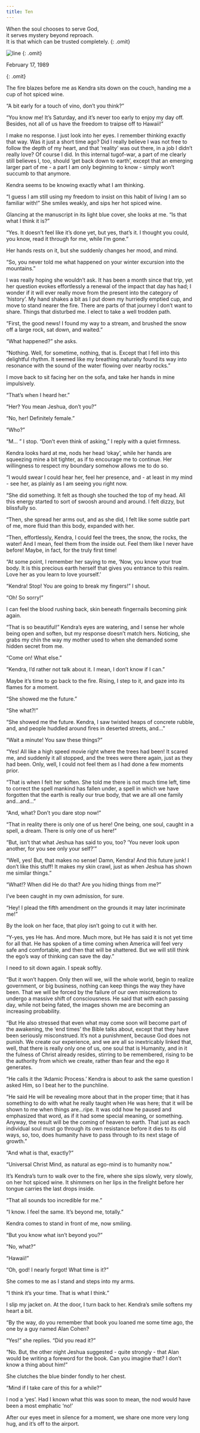 ```yaml
---
title: Ten
---
```


<div markdown="1" class="chHead">
When the soul chooses to serve God,<br/>
it serves mystery beyond reproach.<br/>
It is that which can be trusted completely.
{: .omit}

![line](/public/img/wom/line2.jpg)
{: .omit}
</div>

<p class="break date">
  February 17, 1989
</p>
{: .omit}

<span class="capital">T</span>he fire blazes before me as Kendra sits
down on the couch, handing me a cup of hot spiced wine.

“A bit early for a touch of vino, don’t you think?”

“You know me! It’s Saturday, and it’s never too early to enjoy my day
off. Besides, not all of us have the freedom to traipse off to Hawaii!”

I make no response. I just look into her eyes. I remember thinking
exactly that way. Was it just a short time ago? Did I really believe I
was not free to follow the depth of my heart, and that ‘reality’ was out
there, in a job I didn’t really love? Of course I did. In this internal
tugof-war, a part of me clearly still believes I, too, should ‘get back
down to earth’, except that an emerging larger part of me - a part I am
only beginning to know - simply won’t succumb to that anymore.

Kendra seems to be knowing exactly what I am thinking.

“I guess I am still using my freedom to insist on this habit of living I
am so familiar with!” She smiles weakly, and sips her hot spiced wine.

Glancing at the manuscript in its light blue cover, she looks at me. “Is
that what I think it is?”

“Yes. It doesn’t feel like it’s done yet, but yes, that’s it. I thought
you could, you know, read it through for me, while I’m gone.”

Her hands rests on it, but she suddenly changes her mood, and mind.

“So, you never told me what happened on your winter excursion into the
mountains.”

I was really hoping she wouldn’t ask. It has been a month since that
trip, yet her question evokes effortlessly a renewal of the impact that
day has had; I wonder if it will ever really move from the present into
the category of ‘history’. My hand shakes a bit as I put down my
hurriedly emptied cup, and move to stand nearer the fire. There are
parts of that journey I don’t want to share. Things that disturbed me. I
elect to take a well trodden path.

“First, the good news! I found my way to a stream, and brushed the snow
off a large rock, sat down, and waited.”

“What happened?” she asks.

“Nothing. Well, for sometime, nothing, that is. Except that I fell into
this delightful rhythm. It seemed like my breathing naturally found its
way into resonance with the sound of the water flowing over nearby
rocks.”

I move back to sit facing her on the sofa, and take her hands in mine
impulsively.

“That’s when I heard her.”

“Her? You mean Jeshua, don’t you?”

“No, her! Definitely female.”

“Who?”

“M&hellip; ” I stop. “Don’t even think of asking,” I reply with a quiet
firmness.

Kendra looks hard at me, nods her head ‘okay’, while her hands are
squeezing mine a bit tighter, as if to encourage me to continue. Her
willingness to respect my boundary somehow allows me to do so.

“I would swear I could hear her, feel her presence, and - at least in my
mind - see her, as plainly as I am seeing you right now.

“She did something. It felt as though she touched the top of my head.
All this energy started to sort of swoosh around and around. I felt
dizzy, but blissfully so.

“Then, she spread her arms out, and as she did, I felt like some subtle
part of me, more fluid than this body, expanded with her.

“Then, effortlessly, Kendra, I could feel the trees, the snow, the
rocks, the water! And I mean, feel them from the inside out. Feel them
like I never have before! Maybe, in fact, for the truly first time!

“At some point, I remember her saying to me, ‘Now, you know your true
body. It is this precious earth herself that gives you entrance to this
realm. Love her as you learn to love yourself.’

“Kendra! Stop! You are going to break my fingers!” I shout.

“Oh! So sorry!”

I can feel the blood rushing back, skin beneath fingernails becoming
pink again.

“That is so beautiful!” Kendra’s eyes are watering, and I sense her
whole being open and soften, but my response doesn’t match hers.
Noticing, she grabs my chin the way my mother used to when she demanded
some hidden secret from me.

“Come on! What else.”

“Kendra, I’d rather not talk about it. I mean, I don’t know if I can.”

Maybe it’s time to go back to the fire. Rising, I step to it, and gaze
into its flames for a moment.

“She showed me the future.”

“She what?!”

“She showed me the future. Kendra, I saw twisted heaps of concrete
rubble, and, and people huddled around fires in deserted streets,
and&hellip;”

“Wait a minute! You saw these things?”

“Yes! All like a high speed movie right where the trees had been! It
scared me, and suddenly it all stopped, and the trees were there again,
just as they had been. Only, well, I could not feel them as I had done a
few moments prior.

“That is when I felt her soften. She told me there is not much time
left, time to correct the spell mankind has fallen under, a spell in
which we have forgotten that the earth is really our true body, that we
are all one family and...and...”

“And, what? Don’t you dare stop now!”

“That in reality there is only one of us here! One being, one soul,
caught in a spell, a dream. There is only one of us here!”

“But, isn’t that what Jeshua has said to you, too? ‘You never look upon
another, for you see only your self?’”

“Well, yes! But, that makes no sense! Damn, Kendra! And this future
junk! I don’t like this stuff! It makes my skin crawl, just as when
Jeshua has shown me similar things.”

“What!? When did He do that? Are you hiding things from me?”

I’ve been caught in my own admission, for sure.

“Hey! I plead the fifth amendment on the grounds it may later
incriminate me!”

By the look on her face, that ploy isn’t going to cut it with her.

“Y-yes, yes He has. And more. Much more, but He has said it is not yet
time for all that. He has spoken of a time coming when America will feel
very safe and comfortable, and then that will be shattered. But we will
still think the ego’s way of thinking can save the day.”

I need to sit down again. I speak softly.

“But it won’t happen. Only then will we, will the whole world, begin to
realize government, or big business, nothing can keep things the way
they have been. That we will be forced by the failure of our own
miscreations to undergo a massive shift of consciousness. He said that
with each passing day, while not being fated, the images shown me are
becoming an increasing probability.

“But He also stressed that even what may come soon will become part of
the awakening, the ‘end times’ the Bible talks about, except that they
have been seriously misconstrued. It’s not a punishment, because God
does not punish. We create our experience, and we are all so
inextricably linked that, well, that there is really only one of us, one
soul that is Humanity, and in it the fulness of Christ already resides,
stirring to be remembered, rising to be the authority from which we
create, rather than fear and the ego it generates.

“He calls it the ‘Adamic Process.’ Kendra is about to ask the same
question I asked Him, so I beat her to the punchline.

“He said He will be revealing more about that in the proper time; that
it has something to do with what he really taught when He was here; that
it will be shown to me when things are…ripe. It was odd how he paused
and emphasized that word, as if it had some special meaning, or
something. Anyway, the result will be the coming of heaven to earth.
That just as each individual soul must go through its own resistance
before it dies to its old ways, so, too, does humanity have to pass
through to its next stage of growth.”

“And what is that, exactly?”

“Universal Christ Mind, as natural as ego-mind is to humanity now.”

It’s Kendra’s turn to walk over to the fire, where she sips slowly, very
slowly, on her hot spiced wine. It shimmers on her lips in the firelight
before her tongue carries the last drops inside.

“That all sounds too incredible for me.”

“I know. I feel the same. It’s beyond me, totally.”

Kendra comes to stand in front of me, now smiling.

“But you know what isn’t beyond you?”

“No, what?”

“Hawaii!”

“Oh, god! I nearly forgot! What time is it?”

She comes to me as I stand and steps into my arms.

“I think it’s your time. That is what I think.”

I slip my jacket on. At the door, I turn back to her. Kendra’s smile
softens my heart a bit.

“By the way, do you remember that book you loaned me some time ago, the
one by a guy named Alan Cohen?

“Yes!” she replies. “Did you read it?”

“No. But, the other night Jeshua suggested - quite strongly - that Alan
would be writing a foreword for the book. Can you imagine that? I don’t
know a thing about him!”

She clutches the blue binder fondly to her chest.

“Mind if I take care of this for a while?”

I nod a ‘yes’. Had I known what this was soon to mean, the nod would
have been a most emphatic ‘no!’

After our eyes meet in silence for a moment, we share one more very long
hug, and it’s off to the airport.


